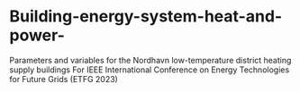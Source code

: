 # Building-energy-system-heat-and-power-
Parameters and variables for the Nordhavn low-temperature district heating supply buildings
For IEEE International Conference on Energy Technologies for Future Grids (ETFG 2023)

